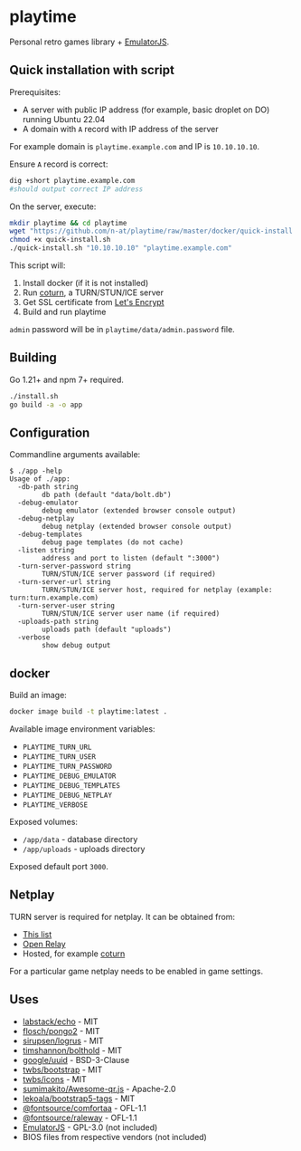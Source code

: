 # playtime

Personal retro games library + [EmulatorJS](https://emulatorjs.org/).

## Quick installation with script

Prerequisites:

* A server with public IP address (for example, basic droplet on DO) running Ubuntu 22.04
* A domain with `A` record with IP address of the server

For example domain is `playtime.example.com` and IP is `10.10.10.10`.

Ensure `A` record is correct:

```bash
dig +short playtime.example.com
#should output correct IP address
```

On the server, execute:

```bash
mkdir playtime && cd playtime
wget "https://github.com/n-at/playtime/raw/master/docker/quick-install.sh"
chmod +x quick-install.sh
./quick-install.sh "10.10.10.10" "playtime.example.com"
```

This script will:

1. Install docker (if it is not installed)
2. Run [coturn](https://github.com/coturn/coturn), a TURN/STUN/ICE server
3. Get SSL certificate from [Let's Encrypt](https://letsencrypt.org/)
4. Build and run playtime

`admin` password will be in `playtime/data/admin.password` file.

## Building

Go 1.21+ and npm 7+ required.

```bash
./install.sh
go build -a -o app
```

## Configuration

Commandline arguments available:

```
$ ./app -help
Usage of ./app:
  -db-path string
        db path (default "data/bolt.db")
  -debug-emulator
        debug emulator (extended browser console output)
  -debug-netplay
        debug netplay (extended browser console output)
  -debug-templates
        debug page templates (do not cache)
  -listen string
        address and port to listen (default ":3000")
  -turn-server-password string
        TURN/STUN/ICE server password (if required)
  -turn-server-url string
        TURN/STUN/ICE server host, required for netplay (example: turn:turn.example.com)
  -turn-server-user string
        TURN/STUN/ICE server user name (if required)
  -uploads-path string
        uploads path (default "uploads")
  -verbose
        show debug output
```

## docker

Build an image:

```bash
docker image build -t playtime:latest .
```

Available image environment variables:

* `PLAYTIME_TURN_URL`
* `PLAYTIME_TURN_USER`
* `PLAYTIME_TURN_PASSWORD`
* `PLAYTIME_DEBUG_EMULATOR`
* `PLAYTIME_DEBUG_TEMPLATES`
* `PLAYTIME_DEBUG_NETPLAY`
* `PLAYTIME_VERBOSE`

Exposed volumes:

* `/app/data` - database directory
* `/app/uploads` - uploads directory

Exposed default port `3000`.

## Netplay

TURN server is required for netplay. It can be obtained from:

* [This list](https://gist.github.com/sagivo/3a4b2f2c7ac6e1b5267c2f1f59ac6c6b)
* [Open Relay](https://www.metered.ca/tools/openrelay/)
* Hosted, for example [coturn](https://github.com/coturn/coturn)

For a particular game netplay needs to be enabled in game settings.

## Uses

* [labstack/echo](https://github.com/labstack/echo) - MIT
* [flosch/pongo2](https://github.com/flosch/pongo2) - MIT
* [sirupsen/logrus](https://github.com/sirupsen/logrus) - MIT
* [timshannon/bolthold](https://github.com/timshannon/bolthold) - MIT
* [google/uuid](https://github.com/google/uuid) - BSD-3-Clause
* [twbs/bootstrap](https://github.com/twbs/bootstrap) - MIT
* [twbs/icons](https://github.com/twbs/icons) - MIT
* [sumimakito/Awesome-qr.js](https://github.com/sumimakito/Awesome-qr.js) - Apache-2.0
* [lekoala/bootstrap5-tags](https://github.com/lekoala/bootstrap5-tags) - MIT
* [@fontsource/comfortaa](https://www.npmjs.com/package/@fontsource/comfortaa) - OFL-1.1
* [@fontsource/raleway](https://www.npmjs.com/package/@fontsource/raleway) - OFL-1.1
* [EmulatorJS](https://github.com/EmulatorJS/EmulatorJS) - GPL-3.0 (not included)
* BIOS files from respective vendors (not included)
